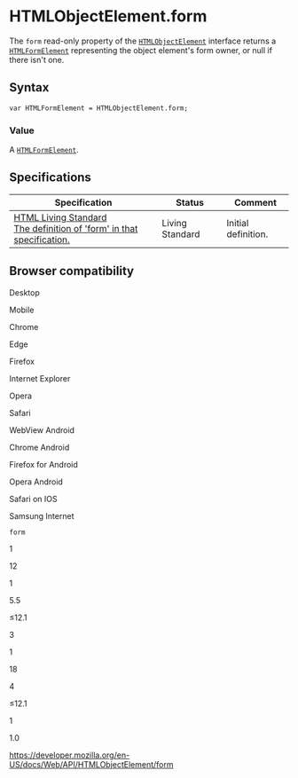# HTMLObjectElement.form

The `form` read-only property of the [`HTMLObjectElement`](../htmlobjectelement) interface returns a [`HTMLFormElement`](../htmlformelement) representing the object element's form owner, or null if there isn't one.

## Syntax

    var HTMLFormElement = HTMLObjectElement.form;

### Value

A [`HTMLFormElement`](../htmlformelement).

## Specifications

<table><thead><tr class="header"><th>Specification</th><th>Status</th><th>Comment</th></tr></thead><tbody><tr class="odd"><td><a href="https://html.spec.whatwg.org/multipage/#dom-fae-form">HTML Living Standard<br />
<span class="small">The definition of 'form' in that specification.</span></a></td><td><span class="spec-living">Living Standard</span></td><td>Initial definition.</td></tr></tbody></table>

## Browser compatibility

Desktop

Mobile

Chrome

Edge

Firefox

Internet Explorer

Opera

Safari

WebView Android

Chrome Android

Firefox for Android

Opera Android

Safari on IOS

Samsung Internet

`form`

1

12

1

5.5

≤12.1

3

1

18

4

≤12.1

1

1.0

<a href="https://developer.mozilla.org/en-US/docs/Web/API/HTMLObjectElement/form" class="_attribution-link">https://developer.mozilla.org/en-US/docs/Web/API/HTMLObjectElement/form</a>

